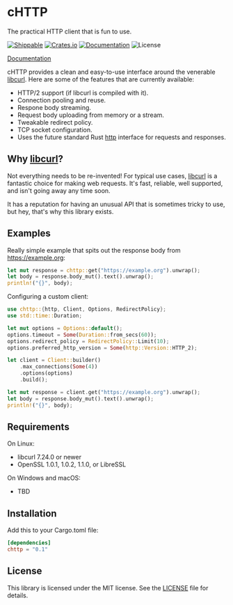 # cHTTP
The practical HTTP client that is fun to use.

[![Shippable](https://img.shields.io/shippable/59f4fe44571f17060086ff61.svg)](https://app.shippable.com/github/sagebind/chttp)
[![Crates.io](https://img.shields.io/crates/v/chttp.svg)](https://crates.io/crates/chttp)
[![Documentation](https://docs.rs/chttp/badge.svg)](https://docs.rs/chttp)
![License](https://img.shields.io/badge/license-MIT-blue.svg)

[Documentation](https://docs.rs/chttp)

cHTTP provides a clean and easy-to-use interface around the venerable [libcurl]. Here are some of the features that are currently available:

- HTTP/2 support (if libcurl is compiled with it).
- Connection pooling and reuse.
- Respone body streaming.
- Request body uploading from memory or a stream.
- Tweakable redirect policy.
- TCP socket configuration.
- Uses the future standard Rust [http] interface for requests and responses.

## Why [libcurl]?
Not everything needs to be re-invented! For typical use cases, [libcurl] is a fantastic choice for making web requests. It's fast, reliable, well supported, and isn't going away any time soon.

It has a reputation for having an unusual API that is sometimes tricky to use, but hey, that's why this library exists.

## Examples
Really simple example that spits out the response body from https://example.org:

```rust
let mut response = chttp::get("https://example.org").unwrap();
let body = response.body_mut().text().unwrap();
println!("{}", body);
```

Configuring a custom client:

```rust
use chttp::{http, Client, Options, RedirectPolicy};
use std::time::Duration;

let mut options = Options::default();
options.timeout = Some(Duration::from_secs(60));
options.redirect_policy = RedirectPolicy::Limit(10);
options.preferred_http_version = Some(http::Version::HTTP_2);

let client = Client::builder()
    .max_connections(Some(4))
    .options(options)
    .build();

let mut response = client.get("https://example.org").unwrap();
let body = response.body_mut().text().unwrap();
println!("{}", body);
```

## Requirements
On Linux:

- libcurl 7.24.0 or newer
- OpenSSL 1.0.1, 1.0.2, 1.1.0, or LibreSSL

On Windows and macOS:

- TBD

## Installation
Add this to your Cargo.toml file:

```toml
[dependencies]
chttp = "0.1"
```

## License
This library is licensed under the MIT license. See the [LICENSE](LICENSE) file for details.


[http]: https://github.com/hyperium/http
[libcurl]: https://curl.haxx.se/libcurl/
